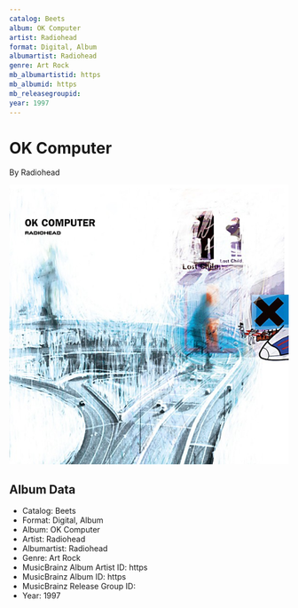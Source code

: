 ```yaml
---
catalog: Beets
album: OK Computer
artist: Radiohead
format: Digital, Album
albumartist: Radiohead
genre: Art Rock
mb_albumartistid: https
mb_albumid: https
mb_releasegroupid: 
year: 1997
---
```


# OK Computer

By Radiohead

![](../../assets/beetscovers/Radiohead-OK_Computer.jpg)

## Album Data

- Catalog: Beets
- Format: Digital, Album
- Album: OK Computer
- Artist: Radiohead
- Albumartist: Radiohead
- Genre: Art Rock
- MusicBrainz Album Artist ID: https
- MusicBrainz Album ID: https
- MusicBrainz Release Group ID: 
- Year: 1997

